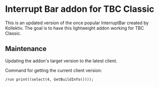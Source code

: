 # Interrupt Bar addon for TBC Classic

This is an updated version of the once popular InterruptBar created by Kollektiv. The goal is to have this lightweight addon working for TBC Classic.

## Maintenance

Updating the addon's target version to the latest client.

Command for getting the current client version:

`/run print((select(4, GetBuildInfo())));`

